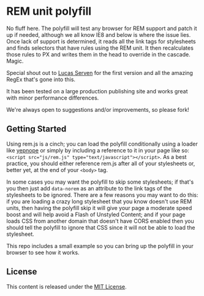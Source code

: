 REM unit polyfill
=================

No fluff here. The polyfill will test any browser for REM support and patch it up if needed, although we all know IE8 and below is where the issue lies. Once lack of support is determined, it reads all the link tags for stylesheets and finds selectors that have rules using the REM unit. It then recalculates those rules to PX and writes them in the head to override in the cascade. Magic.

Special shout out to [Lucas Serven](https://github.com/lsvx) for the first version and all the amazing RegEx that's gone into this.

It has been tested on a large production publishing site and works great with minor performance differences.

We're always open to suggestions and/or improvements, so please fork!

Getting Started
---------------

Using rem.js is a cinch; you can load the polyfill conditionally using a loader like [yepnope](http://yepnopejs.com/) or simply by including a reference to it in your page like so: `<script src="js/rem.js" type="text/javascript"></script>`. As a best practice, you should either reference rem.js after all of your stylesheets or, better yet, at the end of your `<body>` tag.

In some cases you may want the polyfill to skip some stylesheets; if that's you then just add `data-norem` as an attribute to the link tags of the stylesheets to be ignored. There are a few reasons you may want to do this: if you are loading a crazy long stylesheet that you know doesn't use REM units, then having the polyfill skip it will give your page a moderate speed boost and will help avoid a Flash of Unstyled Content; and if your page loads CSS from another domain that doesn't have CORS enabled then you should tell the polyfill to ignore that CSS since it will not be able to load the stylesheet.

This repo includes a small example so you can bring up the polyfill in your browser to see how it works.

License
-------

This content is released under the [MIT License](http://chuckcarpenter.mit-license.org).
